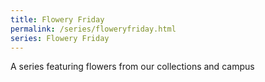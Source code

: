 ```yaml
---
title: Flowery Friday
permalink: /series/floweryfriday.html
series: Flowery Friday
---
```


A series featuring flowers from our collections and campus